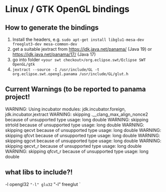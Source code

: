 # Linux / GTK OpenGL bindings

## How to generate the bindings

1. Install the headers, e.g. `sudo apt-get install libglu1-mesa-dev freeglut3-dev mesa-common-dev`
2. get a suitable jextract from https://jdk.java.net/panama/ (Java 19) or https://jdk.java.net/panama/17/ (Java 17)
3. go into folder `<your swt checkout>/org.eclipse.swt/Eclipse SWT OpenGL/gtk`
4. `jextract --source -I /usr/include/GL -t org.eclipse.swt.opengl.panama /usr/include/GL/glut.h`

## Current Warnings (to be reported to panama project!

WARNING: Using incubator modules: jdk.incubator.foreign, jdk.incubator.jextract
WARNING: skipping .__clang_max_align_nonce2 because of unsupported type usage: long double
WARNING: skipping strtold because of unsupported type usage: long double
WARNING: skipping qecvt because of unsupported type usage: long double
WARNING: skipping qfcvt because of unsupported type usage: long double
WARNING: skipping qgcvt because of unsupported type usage: long double
WARNING: skipping qecvt_r because of unsupported type usage: long double
WARNING: skipping qfcvt_r because of unsupported type usage: long double

## what libs to include?!

-l opengl32 `
  "-l" glu32 `
  "-l" freeglut `